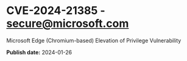 # CVE-2024-21385 - secure@microsoft.com

Microsoft Edge (Chromium-based) Elevation of Privilege Vulnerability

**Publish date:** 2024-01-26

